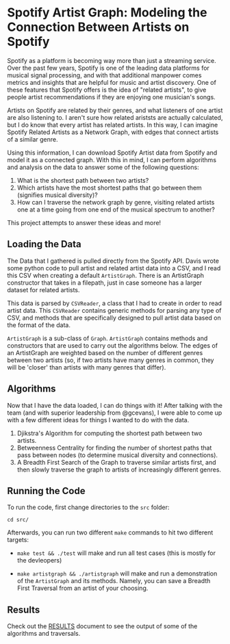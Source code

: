 # Spotify Artist Graph: Modeling the Connection Between Artists on Spotify

Spotify as a platform is becoming way more than just a streaming service. Over the past few years, Spotify
is one of the leading data platforms for musical signal processing, and with that additional manpower comes metrics
and insights that are helpful for music and artist discovery. One of these features that Spotify offers is the idea of
"related artists", to give people artist recommendations if they are enjoying one musician's songs.

Artists on Spotify are related by their genres, and what listeners of one artist are also listening to. I aren't sure how
related ariststs are actually calculated, but I do know that every artist has related artists. In this way, I can imagine
Spotify Related Artists as a Network Graph, with edges that connect artists of a similar genre.

Using this information, I can download Spotify Artist data from Spotify and model it as a connected graph. With this in mind, I can
perform algorithms and analysis on the data to answer some of the following questions:

1. What is the shortest path between two artists?
2. Which artists have the most shortest paths that go between them (signifies musical diversity)?
3. How can I traverse the network graph by genre, visiting related artists one at a time going from one end of the musical spectrum to another?

This project attempts to answer these ideas and more!

## Loading the Data
The Data that I gathered is pulled directly from the Spotify API. Davis wrote some python code to pull artist and related artist data into a CSV,
and I read this CSV when creating a default `ArtistGraph`. There is an ArtistGraph constructor that takes in a filepath, just in case someone has
a larger dataset for related artists.

This data is parsed by `CSVReader`, a class that I had to create in order to read artist data. This `CSVReader` contains generic methods for parsing any type of CSV,
and methods that are specifically designed to pull artist data based on the format of the data.

`ArtistGraph` is a sub-class of `Graph`. `ArtistGraph` contains methods and constructors that are used to carry out the algorithms below.
The edges of an ArtistGraph are weighted based on the number of different genres between two artists (so, if two artists have many genres in common, they will be 'closer' than
artists with many genres that differ).

## Algorithms
Now that I have the data loaded, I can do things with it! After talking with the team (and with superior leadership from @gcevans), I were able to come up with a few different
ideas for things I wanted to do with the data.

1. Djikstra's Algorithm for computing the shortest path between two artists.
2. Betweenness Centrality for finding the number of shortest paths that pass between nodes (to determine musical diversity and connections).
3. A Breadth First Search of the Graph to traverse similar artists first, and then slowly traverse the graph to artists of increasingly different genres.

## Running the Code
To run the code, first change directories to the `src` folder:

`cd src/`

Afterwards, you can run two different `make` commands to hit two different targets:

- `make test && ./test` will make and run all test cases (this is mostly for the devleopers)

- `make artistgraph && ./artistgraph` will make and run a demonstration of the `ArtistGraph` and its methods. Namely, you can save a Breadth First Traversal from an artist of your choosing.

## Results
Check out the [RESULTS](https://github.com/daviskeene/ArtistGraph/blob/master/RESULTS.md) document to see the output of some of the algorithms and traversals.
